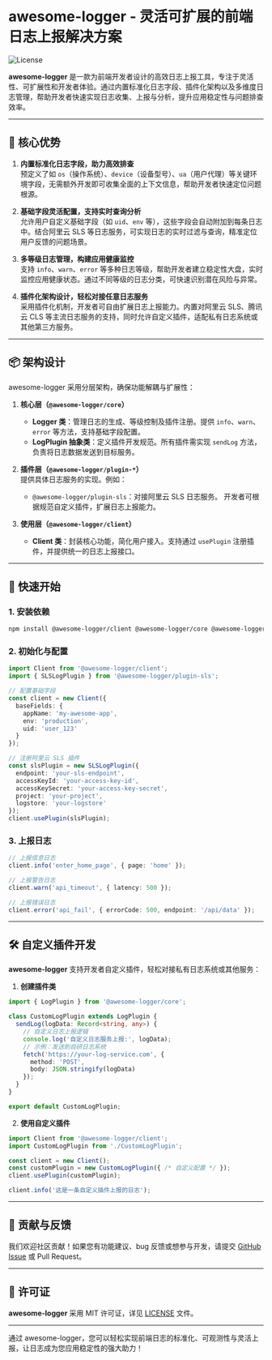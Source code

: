 

# awesome-logger - 灵活可扩展的前端日志上报解决方案

![License](https://img.shields.io/badge/license-MIT-blue.svg)

**awesome-logger** 是一款为前端开发者设计的高效日志上报工具，专注于灵活性、可扩展性和开发者体验。通过内置标准化日志字段、插件化架构以及多维度日志管理，帮助开发者快速实现日志收集、上报与分析，提升应用稳定性与问题排查效率。

---

## 🌟 核心优势

1. **内置标准化日志字段，助力高效排查**  
   预定义了如 `os`（操作系统）、`device`（设备型号）、`ua`（用户代理）等关键环境字段，无需额外开发即可收集全面的上下文信息，帮助开发者快速定位问题根源。

2. **基础字段灵活配置，支持实时查询分析**  
   允许用户自定义基础字段（如 `uid`、`env` 等），这些字段会自动附加到每条日志中。结合阿里云 SLS 等日志服务，可实现日志的实时过滤与查询，精准定位用户反馈的问题场景。

3. **多等级日志管理，构建应用健康监控**  
   支持 `info`、`warn`、`error` 等多种日志等级，帮助开发者建立稳定性大盘，实时监控应用健康状态。通过不同等级的日志分类，可快速识别潜在风险与异常。

4. **插件化架构设计，轻松对接任意日志服务**  
   采用插件化机制，开发者可自由扩展日志上报能力。内置对阿里云 SLS、腾讯云 CLS 等主流日志服务的支持，同时允许自定义插件，适配私有日志系统或其他第三方服务。

---

## 📦 架构设计

awesome-logger 采用分层架构，确保功能解耦与扩展性：

1. **核心层（`@awesome-logger/core`）**  
   - **Logger 类**：管理日志的生成、等级控制及插件注册。提供 `info`、`warn`、`error` 等方法，支持基础字段配置。
   - **LogPlugin 抽象类**：定义插件开发规范。所有插件需实现 `sendLog` 方法，负责将日志数据发送到目标服务。

2. **插件层（`@awesome-logger/plugin-*`）**  
   提供具体日志服务的实现。例如：
   - `@awesome-logger/plugin-sls`：对接阿里云 SLS 日志服务。
   开发者可根据规范自定义插件，扩展日志上报能力。

3. **使用层（`@awesome-logger/client`）**  
   - **Client 类**：封装核心功能，简化用户接入。支持通过 `usePlugin` 注册插件，并提供统一的日志上报接口。

---

## 🚀 快速开始

### 1. 安装依赖
```bash
npm install @awesome-logger/client @awesome-logger/core @awesome-logger/plugin-sls
```

### 2. 初始化与配置
```typescript
import Client from '@awesome-logger/client';
import { SLSLogPlugin } from '@awesome-logger/plugin-sls';

// 配置基础字段
const client = new Client({
  baseFields: {
    appName: 'my-awesome-app',
    env: 'production',
    uid: 'user_123'
  }
});

// 注册阿里云 SLS 插件
const slsPlugin = new SLSLogPlugin({
  endpoint: 'your-sls-endpoint',
  accessKeyId: 'your-access-key-id',
  accessKeySecret: 'your-access-key-secret',
  project: 'your-project',
  logstore: 'your-logstore'
});
client.usePlugin(slsPlugin);
```

### 3. 上报日志
```typescript
// 上报信息日志
client.info('enter_home_page', { page: 'home' });

// 上报警告日志
client.warn('api_timeout', { latency: 500 });

// 上报错误日志
client.error('api_fail', { errorCode: 500, endpoint: '/api/data' });
```

---

## 🛠️ 自定义插件开发

**awesome-logger** 支持开发者自定义插件，轻松对接私有日志系统或其他服务：

1. **创建插件类**
```typescript
import { LogPlugin } from '@awesome-logger/core';

class CustomLogPlugin extends LogPlugin {
  sendLog(logData: Record<string, any>) {
    // 自定义日志上报逻辑
    console.log('自定义日志服务上报:', logData);
    // 示例：发送到自研日志系统
    fetch('https://your-log-service.com', {
      method: 'POST',
      body: JSON.stringify(logData)
    });
  }
}

export default CustomLogPlugin;
```

2. **使用自定义插件**
```typescript
import Client from '@awesome-logger/client';
import CustomLogPlugin from './CustomLogPlugin';

const client = new Client();
const customPlugin = new CustomLogPlugin({ /* 自定义配置 */ });
client.usePlugin(customPlugin);

client.info('这是一条自定义插件上报的日志');
```

---

## 🤝 贡献与反馈
我们欢迎社区贡献！如果您有功能建议、bug 反馈或想参与开发，请提交 [GitHub Issue](https://github.com/ivonzhang/awesome-logger/issues) 或 Pull Request。

---

## 📄 许可证
**awesome-logger** 采用 MIT 许可证，详见 [LICENSE](LICENSE) 文件。

---

通过 awesome-logger，您可以轻松实现前端日志的标准化、可观测性与灵活上报，让日志成为您应用稳定性的强大助力！